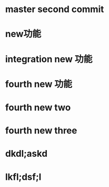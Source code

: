 # master second commit
# new功能
# integration new 功能
# fourth new 功能
# fourth new two
# fourth new three
# dkdl;askd
# lkfl;dsf;l
